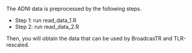 The ADNI data is preprocessed by the following steps. 
- Step 1: run read_data_1.R
- Step 2: run read_data_2.R

  
Then, you will obtain the data that can be used by BroadcasTR and TLR-rescaled. 
